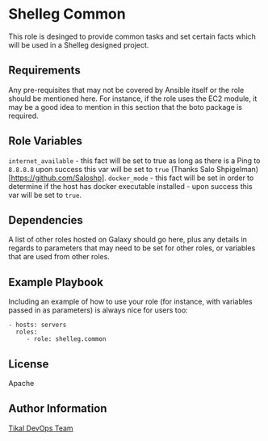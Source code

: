 Shelleg Common
==============

This role is desinged to provide common tasks and set certain facts which will be used in a Shelleg designed project.

Requirements
------------

Any pre-requisites that may not be covered by Ansible itself or the role should be mentioned here. For instance, if the role uses the EC2 module, it may be a good idea to mention in this section that the boto package is required.

Role Variables
--------------

`internet_available` - this fact will be set to true as long as there is a Ping to `8.8.8.8` upon success this var will be set to `true` (Thanks Salo Shpigelman)[https://github.com/Saloshp].
`docker_mode` - this fact will be set in order to determine if the host has docker executable installed - upon success this var will be set to `true`.

Dependencies
------------

A list of other roles hosted on Galaxy should go here, plus any details in regards to parameters that may need to be set for other roles, or variables that are used from other roles.

Example Playbook
----------------

Including an example of how to use your role (for instance, with variables passed in as parameters) is always nice for users too:

    - hosts: servers
      roles:
         - role: shelleg.common

License
-------

Apache

Author Information
------------------

[Tikal DevOps Team](http://www.tikalk.com/devops/)
